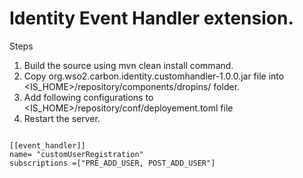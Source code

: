 # Identity Event Handler extension.

Steps 

1. Build the source using mvn clean install command.
2. Copy org.wso2.carbon.identity.customhandler-1.0.0.jar file into <IS_HOME>/repository/components/dropins/ folder.
3. Add following configurations to <IS_HOME>/repository/conf/deployement.toml file
4. Restart the server. 
```

[[event_handler]]
name= "customUserRegistration"
subscriptions =["PRE_ADD_USER, POST_ADD_USER"]

```
